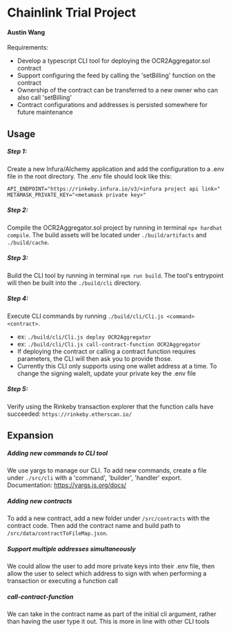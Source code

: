 # Chainlink Trial Project
#### Austin Wang

Requirements: 
- Develop a typescript CLI tool for deploying the OCR2Aggregator.sol contract
- Support configuring the feed by calling the 'setBilling' function on the contract
- Ownership of the contract can be transferred to a new owner who can also call 'setBilling'
- Contract configurations and addresses is persisted somewhere for future maintenance

## Usage
##### Step 1: 
Create a new Infura/Alchemy application and add the configuration to a .env file in the root directory.
The .env file should look like this:
```
API_ENDPOINT="https://rinkeby.infura.io/v3/<infura project api link>"
METAMASK_PRIVATE_KEY="<metamask private key>"
```


##### Step 2:
Compile the OCR2Aggregator.sol project by running in terminal `npx hardhat compile`.
The build assets will be located under `./build/artifacts` and `./build/cache`.



##### Step 3:
Build the CLI tool by running in terminal `npm run build`.
The tool's entrypoint will then be built into the `./build/cli` directory.



##### Step 4:
Execute CLI commands by running `./build/cli/Cli.js <command> <contract>`.
 - ex: `./build/cli/Cli.js deploy OCR2Aggregator`
 - ex: `./build/cli/Cli.js call-contract-function OCR2Aggregator`
 - If deploying the contract or calling a contract function requires parameters, the CLI will then ask you to provide those.
 - Currently this CLI only supports using one wallet address at a time. To change the signing walelt, update your private key the .env file


##### Step 5:
Verify using the Rinkeby transaction explorer that the function calls have succeeded: `https://rinkeby.etherscan.io/`

## Expansion
##### Adding new commands to CLI tool
We use yargs to manage our CLI. To add new commands, create a file under `./src/cli` with a 'command', 'builder', 'handler' export.
Documentation: https://yargs.js.org/docs/

##### Adding new contracts
To add a new contract, add a new folder under `/src/contracts` with the contract code. 
Then add the contract name and build path to `/src/data/contractToFileMap.json`. 

##### Support multiple addresses simultaneously
We could allow the user to add more private keys into their .env file, then allow the user to select which address to sign with when performing a transaction or executing a function call

##### call-contract-function
We can take in the contract name as part of the initial cli argument, rather than having the user type it out. This is more in line with other CLI tools

